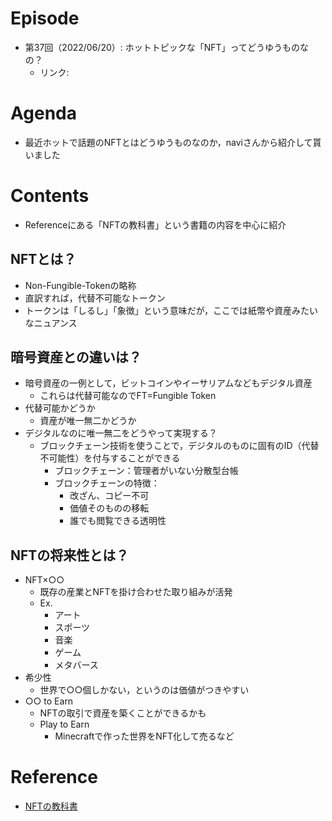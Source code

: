 # Episode
- 第37回（2022/06/20）: ホットトピックな「NFT」ってどうゆうものなの？
    - リンク:

# Agenda
- 最近ホットで話題のNFTとはどうゆうものなのか，naviさんから紹介して貰いました

# Contents
- Referenceにある「NFTの教科書」という書籍の内容を中心に紹介
## NFTとは？
- Non-Fungible-Tokenの略称
- 直訳すれば，代替不可能なトークン
- トークンは「しるし」「象徴」という意味だが，ここでは紙幣や資産みたいなニュアンス
## 暗号資産との違いは？
- 暗号資産の一例として，ビットコインやイーサリアムなどもデジタル資産
    - これらは代替可能なのでFT=Fungible Token
- 代替可能かどうか
    - 資産が唯一無二かどうか
- デジタルなのに唯一無二をどうやって実現する？
    - ブロックチェーン技術を使うことで，デジタルのものに固有のID（代替不可能性）を付与することができる
        - ブロックチェーン：管理者がいない分散型台帳
        - ブロックチェーンの特徴：
            - 改ざん、コピー不可
            - 価値そのものの移転
            - 誰でも閲覧できる透明性
## NFTの将来性とは？
- NFT×○○
    - 既存の産業とNFTを掛け合わせた取り組みが活発
    - Ex.
        - アート
        - スポーツ
        - 音楽
        - ゲーム
        - メタバース
- 希少性
    - 世界で○○個しかない，というのは価値がつきやすい
- ○○ to Earn
    - NFTの取引で資産を築くことができるかも
    - Play to Earn
        - Minecraftで作った世界をNFT化して売るなど

# Reference
- [NFTの教科書](https://www.amazon.co.jp/dp/B09HGX65C1)